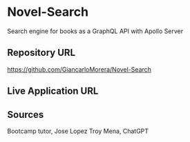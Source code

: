 # Novel-Search
Search engine for books as a GraphQL API with Apollo Server
## Repository URL
https://github.com/GiancarloMorera/Novel-Search
## Live Application URL

## Sources
Bootcamp tutor, Jose Lopez
Troy Mena, ChatGPT